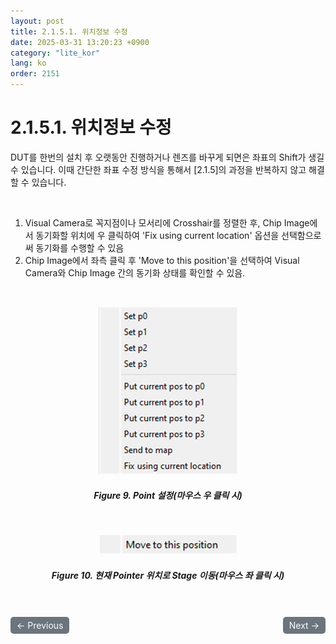 ```yaml
---
layout: post
title: 2.1.5.1.	위치정보 수정
date: 2025-03-31 13:20:23 +0900
category: "lite_kor"
lang: ko
order: 2151
---
```


# 2.1.5.1. 위치정보 수정

DUT를 한번의 설치 후 오랫동안 진행하거나 렌즈를 바꾸게 되면은 좌표의 Shift가 생길 수 있습니다. 이때 간단한 좌표 수정 방식을 통해서 [2.1.5]의 과정을 반복하지 않고 해결 할 수 있습니다.

<br/> <!-- 한줄 띄기 -->

1. Visual Camera로 꼭지점이나 모서리에 Crosshair를 정렬한 후, Chip Image에서 동기화할 위치에 우 클릭하여 'Fix using current location' 옵션을 선택함으로써 동기화를 수행할 수 있음
2. Chip Image에서 좌측 클릭 후 'Move to this position'을 선택하여 Visual Camera와 Chip Image 간의 동기화 상태를 확인할 수 있음.


<br/> <!-- 한줄 띄기 -->

<!-- 중앙 정렬 이미지 -->
<p align="center"> 
  <img src="/assets/Chapter-2/Point 설정(마우스 우 클릭 시).png">
</p>

<!-- 이미지 설명 -->
<div align="center"> 
<h5>Figure 9. Point 설정(마우스 우 클릭 시)</h5>
</div>

<br/> <!-- 한줄 띄기 -->

<!-- 중앙 정렬 이미지 -->
<p align="center"> 
  <img src="/assets/Chapter-2/현재 Pointer 위치로 Stage 이동(마우스 좌 클릭 시).png">
</p>

<!-- 이미지 설명 -->
<div align="center"> 
<h5>Figure 10. 현재 Pointer 위치로 Stage 이동(마우스 좌 클릭 시)</h5>
</div>

<!-- 이전/다음 페이지 버튼 -->
<br/>
<br/>
<div style="display: flex; justify-content: space-between; align-items: center; margin-top: 10;">
  <!-- 이전 페이지 버튼 -->
  <a href="/manuals/manuals_lite_kor/Chapter 2-1-4-3/" class="btn btn-primary" style="display: inline-block; padding: 5px 10px; background-color: #6c757d; color: white; text-decoration: none; border-radius: 5px;">
    ← Previous
  </a>

  <!-- 다음 페이지 버튼 -->
  <a href="/manuals/manuals_lite_kor/Chapter 2-1-5-1/" class="btn btn-primary" style="display: inline-block; padding: 5px 10px; background-color: #6c757d; color: white; text-decoration: none; border-radius: 5px;">
    Next →
  </a>
</div>